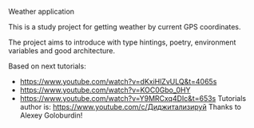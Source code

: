 Weather application

This is a study project for getting weather by current GPS coordinates.

The project aims to introduce with type hintings, poetry,
environment variables and good architecture.

Based on next tutorials:
  - https://www.youtube.com/watch?v=dKxiHlZvULQ&t=4065s
  - https://www.youtube.com/watch?v=KOC0Gbo_0HY
  - https://www.youtube.com/watch?v=Y9MRCxq4DIc&t=653s
Tutorials author is:
  https://www.youtube.com/c/Диджитализируй
Thanks to Alexey Goloburdin!
